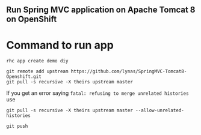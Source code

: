## Run Spring MVC application on Apache Tomcat 8 on OpenShift ##

# Command to run app

```
rhc app create demo diy
```

```
git remote add upstream https://github.com/lynas/SpringMVC-Tomcat8-Openshift.git
git pull -s recursive -X theirs upstream master
```
If you get an error saying ```fatal: refusing to merge unrelated histories``` use
```
git pull -s recursive -X theirs upstream master --allow-unrelated-histories
```

```
git push
```

